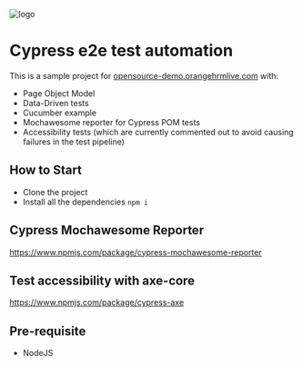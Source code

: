 ![logo](https://user-images.githubusercontent.com/60215258/219694698-59427863-ef3a-4fb2-a4d7-e9d48e3823f2.png)

# Cypress e2e test automation

This is a sample project for [opensource-demo.orangehrmlive.com](https://opensource-demo.orangehrmlive.com/web/index.php/auth/login) with:
- Page Object Model
- Data-Driven tests
- Cucumber example 
- Mochawesome reporter for Cypress POM tests
- Accessibility tests (which are currently commented out to avoid causing failures in the test pipeline)

## How to Start

- Clone the project
- Install all the dependencies `npm i`

## Cypress Mochawesome Reporter
https://www.npmjs.com/package/cypress-mochawesome-reporter

## Test accessibility with axe-core 
https://www.npmjs.com/package/cypress-axe

## Pre-requisite

- NodeJS
